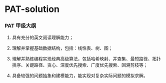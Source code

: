 # PAT-solution
### PAT 甲级大纲
1. 具有充分的英文阅读理解能力；

2. 理解并掌握基础数据结构，包括：线性表、树、图；

3. 理解并熟练编程实现经典高级算法，包括哈希映射、并查集、最短路径、拓扑排序、关键路径、贪心、深度优先搜索、广度优先搜索、回溯剪枝等；

4. 具备较强的问题抽象和建模能力，能实现对复杂实际问题的模拟求解。
